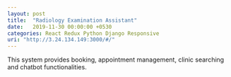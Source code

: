 ```yaml
---
layout: post
title:  "Radiology Examination Assistant"
date:   2019-11-30 00:00:00 +0530
categories: React Redux Python Django Responsive
uri: "http://3.24.134.149:3000/#/"
---
```


This system provides booking, appointment management, clinic searching and chatbot functionalities.